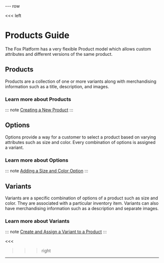 --- row

<<< left
# Products Guide

The Fox Platform has a very flexible Product model which allows custom attributes and
different versions of the same product. 

## Products

Products are a collection of one or more variants along with merchandising information
such as a title, description, and images.

### Learn more about Products
::: note
[Creating a New Product](products.html)
:::

## Options

Options provide a way for a customer to select a product based on varying attributes such 
as size and color. Every combination of options is assigned a variant.

### Learn more about Options
::: note
[Adding a Size and Color Option](options.html)
:::

## Variants

Variants are a specific combination of options of a product such as size and color.
They are associated with a particular inventory item. Variants can also have merchandising
information such as a description and separate images.

### Learn more about Variants
::: note
[Create and Assign a Variant to a Product](variants.html)
:::

<<<

>>> right
<!-- include(../api-ref-snippet.md) -->
>>>

---

<!-- include(../support.md) -->
